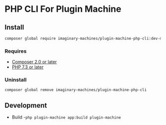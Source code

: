 # PHP CLI For Plugin Machine

## Install
```bash
composer global require imaginary-machines/plugin-machine-php-cli:dev-main
```

### Requires

- [Composer 2.0 or later]()
- [PHP 7.3 or later]()

### Uninstall

```bash
composer global remove imaginary-machines/plugin-machine-php-cli
```

## Development

- Build
	-`php plugin-machine app:build plugin-machine`
